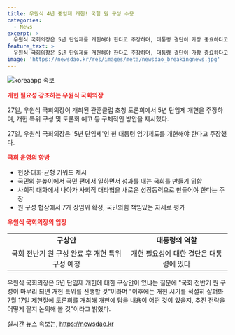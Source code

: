 ```yaml
---
title: 우원식 4년 중임제 개헌! 국힘 원 구성 수용
categories:
  - News
excerpt: >
  우원식 국회의장은 5년 단임제를 개헌해야 한다고 주장하며, 대통령 결단이 가장 중요하다고 강조했다. 또한, 향후 국회 운영에 관련해 현장, 대화, 균형을 중시하며 국민 눈높이에 맞는 국회를 만들겠다고 밝혔다. 뿐만 아니라, 남북관계의 최소한 채널이라도 유지해야 한다는 입장도 표명했다. 7월 17일 제헌절에는 개헌 토론회를 개최할 예정이라고 전했다.
feature_text: >
  우원식 국회의장은 5년 단임제를 개헌해야 한다고 주장하며, 대통령 결단이 가장 중요하다고 강조했다. 또한, 향후 국회 운영에 관련해 현장, 대화, 균형을 중시하며 국민 눈높이에 맞는 국회를 만들겠다고 밝혔다. 뿐만 아니라, 남북관계의 최소한 채널이라도 유지해야 한다는 입장도 표명했다. 7월 17일 제헌절에는 개헌 토론회를 개최할 예정이라고 전했다.
image: 'https://newsdao.kr/res/images/meta/newsdao_breakingnews.jpg'
---
```


<p><img src="https://newsdao.kr/res/images/meta/newsdao_breakingnews.jpg" alt="koreaapp 속보" /></p>

<p><b><span style="color: #ee2323;">개헌 필요성 강조하는 우원식 국회의장</span></b></p>

<p data-ke-size="size16">27일, 우원식 국회의장이 개최된 관훈클럽 초청 토론회에서 5년 단임제 개헌을 주장하며, 개헌 특위 구성 및 토론회 예고 등 구체적인 방안을 제시했다.</p>

<p>27일, 우원식 국회의장은 '5년 단임제'인 현 대통령 임기제도를 개헌해야 한다고 주장했다. </p>

<p><b><span style="color: #ee2323;">국회 운영의 향방</span></b></p>

<ul>
  <li>현장·대화·균형 키워드 제시</li>
  <li>국민의 눈높이에서 국민 편에서 일하면서 성과를 내는 국회를 만들기 위함</li>
  <li>사회적 대화에서 나아가 사회적 대타협을 새로운 성장동력으로 만들어야 한다는 주장</li>
  <li>원 구성 협상에서 7개 상임위 확정, 국민의힘 책임있는 자세로 평가</li>
</ul>

<p><b><span style="color: #ee2323;">우원식 국회의장의 입장</span></b></p>

<table>
  <tr>
    <td style="text-align: center; height: 17px;"><b>구상안</b></td>
    <td style="text-align: center; height: 17px;"><b>대통령의 역할</b></td>
  </tr>
  <tr>
    <td style="text-align: center; height: 17px;">국회 전반기 원 구성 완료 후 개헌 특위 구성 예정</td>
    <td style="text-align: center; height: 17px;">개헌 필요성에 대한 결단은 대통령에 있다</td>
  </tr>
</table>

<p data-ke-size="size16">우원식 국회의장은 5년 단임제 개헌에 대한 구상안이 있냐는 질문에 "국회 전반기 원 구성이 마무리 되면 개헌 특위를 진행할 것"이라며 "이후에는 개헌 시기를 적절히 살펴봐 7월 17일 제헌절에 토론회를 개최해 개헌에 담을 내용이 어떤 것이 있을지, 추진 전략을 어떻게 짤지 논의해 볼 것"이라고 밝혔다.</p>
실시간 뉴스 속보는, <a href="https://newsdao.kr" rel="dofollow">https://newsdao.kr</a>


